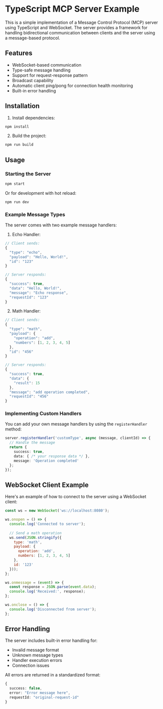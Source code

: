 # TypeScript MCP Server Example

This is a simple implementation of a Message Control Protocol (MCP) server using TypeScript and WebSocket. The server provides a framework for handling bidirectional communication between clients and the server using a message-based protocol.

## Features

- WebSocket-based communication
- Type-safe message handling
- Support for request-response pattern
- Broadcast capability
- Automatic client ping/pong for connection health monitoring
- Built-in error handling

## Installation

1. Install dependencies:
```bash
npm install
```

2. Build the project:
```bash
npm run build
```

## Usage

### Starting the Server

```bash
npm start
```

Or for development with hot reload:
```bash
npm run dev
```

### Example Message Types

The server comes with two example message handlers:

1. Echo Handler:
```typescript
// Client sends:
{
  "type": "echo",
  "payload": "Hello, World!",
  "id": "123"
}

// Server responds:
{
  "success": true,
  "data": "Hello, World!",
  "message": "Echo response",
  "requestId": "123"
}
```

2. Math Handler:
```typescript
// Client sends:
{
  "type": "math",
  "payload": {
    "operation": "add",
    "numbers": [1, 2, 3, 4, 5]
  },
  "id": "456"
}

// Server responds:
{
  "success": true,
  "data": {
    "result": 15
  },
  "message": "add operation completed",
  "requestId": "456"
}
```

### Implementing Custom Handlers

You can add your own message handlers by using the `registerHandler` method:

```typescript
server.registerHandler('customType', async (message, clientId) => {
  // Handle the message
  return {
    success: true,
    data: { /* your response data */ },
    message: 'Operation completed'
  };
});
```

## WebSocket Client Example

Here's an example of how to connect to the server using a WebSocket client:

```javascript
const ws = new WebSocket('ws://localhost:8080');

ws.onopen = () => {
  console.log('Connected to server');
  
  // Send a math operation
  ws.send(JSON.stringify({
    type: 'math',
    payload: {
      operation: 'add',
      numbers: [1, 2, 3, 4, 5]
    },
    id: '123'
  }));
};

ws.onmessage = (event) => {
  const response = JSON.parse(event.data);
  console.log('Received:', response);
};

ws.onclose = () => {
  console.log('Disconnected from server');
};
```

## Error Handling

The server includes built-in error handling for:
- Invalid message format
- Unknown message types
- Handler execution errors
- Connection issues

All errors are returned in a standardized format:

```typescript
{
  success: false,
  error: "Error message here",
  requestId: "original-request-id"
}
``` 